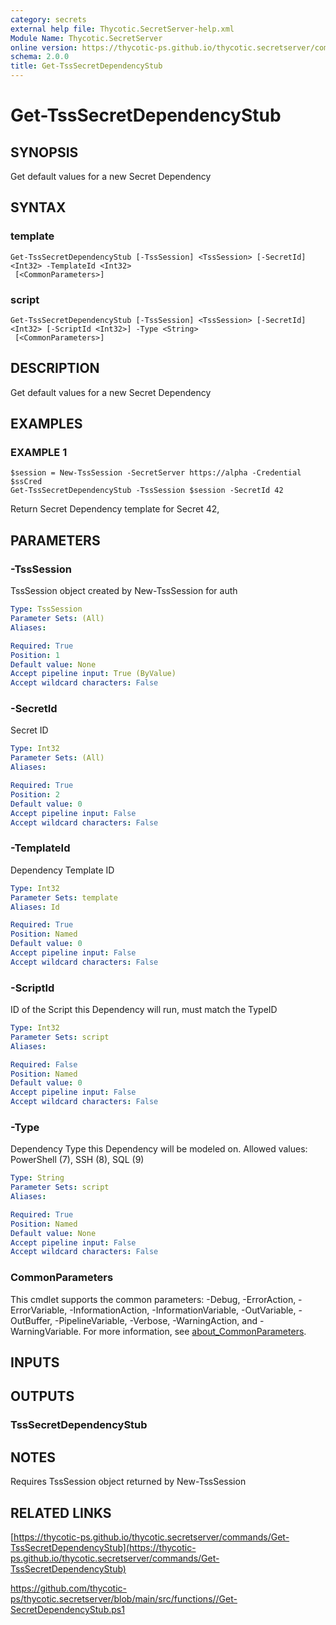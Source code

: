 ```yaml
---
category: secrets
external help file: Thycotic.SecretServer-help.xml
Module Name: Thycotic.SecretServer
online version: https://thycotic-ps.github.io/thycotic.secretserver/commands/Get-TssSecretDependencyStub
schema: 2.0.0
title: Get-TssSecretDependencyStub
---
```


# Get-TssSecretDependencyStub

## SYNOPSIS
Get default values for a new Secret Dependency

## SYNTAX

### template
```
Get-TssSecretDependencyStub [-TssSession] <TssSession> [-SecretId] <Int32> -TemplateId <Int32>
 [<CommonParameters>]
```

### script
```
Get-TssSecretDependencyStub [-TssSession] <TssSession> [-SecretId] <Int32> [-ScriptId <Int32>] -Type <String>
 [<CommonParameters>]
```

## DESCRIPTION
Get default values for a new Secret Dependency

## EXAMPLES

### EXAMPLE 1
```
$session = New-TssSession -SecretServer https://alpha -Credential $ssCred
Get-TssSecretDependencyStub -TssSession $session -SecretId 42
```

Return Secret Dependency template for Secret 42,

## PARAMETERS

### -TssSession
TssSession object created by New-TssSession for auth

```yaml
Type: TssSession
Parameter Sets: (All)
Aliases:

Required: True
Position: 1
Default value: None
Accept pipeline input: True (ByValue)
Accept wildcard characters: False
```

### -SecretId
Secret ID

```yaml
Type: Int32
Parameter Sets: (All)
Aliases:

Required: True
Position: 2
Default value: 0
Accept pipeline input: False
Accept wildcard characters: False
```

### -TemplateId
Dependency Template ID

```yaml
Type: Int32
Parameter Sets: template
Aliases: Id

Required: True
Position: Named
Default value: 0
Accept pipeline input: False
Accept wildcard characters: False
```

### -ScriptId
ID of the Script this Dependency will run, must match the TypeID

```yaml
Type: Int32
Parameter Sets: script
Aliases:

Required: False
Position: Named
Default value: 0
Accept pipeline input: False
Accept wildcard characters: False
```

### -Type
Dependency Type this Dependency will be modeled on.
Allowed values: PowerShell (7), SSH (8), SQL (9)

```yaml
Type: String
Parameter Sets: script
Aliases:

Required: True
Position: Named
Default value: None
Accept pipeline input: False
Accept wildcard characters: False
```

### CommonParameters
This cmdlet supports the common parameters: -Debug, -ErrorAction, -ErrorVariable, -InformationAction, -InformationVariable, -OutVariable, -OutBuffer, -PipelineVariable, -Verbose, -WarningAction, and -WarningVariable. For more information, see [about_CommonParameters](http://go.microsoft.com/fwlink/?LinkID=113216).

## INPUTS

## OUTPUTS

### TssSecretDependencyStub
## NOTES
Requires TssSession object returned by New-TssSession

## RELATED LINKS

[https://thycotic-ps.github.io/thycotic.secretserver/commands/Get-TssSecretDependencyStub](https://thycotic-ps.github.io/thycotic.secretserver/commands/Get-TssSecretDependencyStub)

[https://github.com/thycotic-ps/thycotic.secretserver/blob/main/src/functions/<folder>/Get-SecretDependencyStub.ps1](https://github.com/thycotic-ps/thycotic.secretserver/blob/main/src/functions/<folder>/Get-SecretDependencyStub.ps1)

